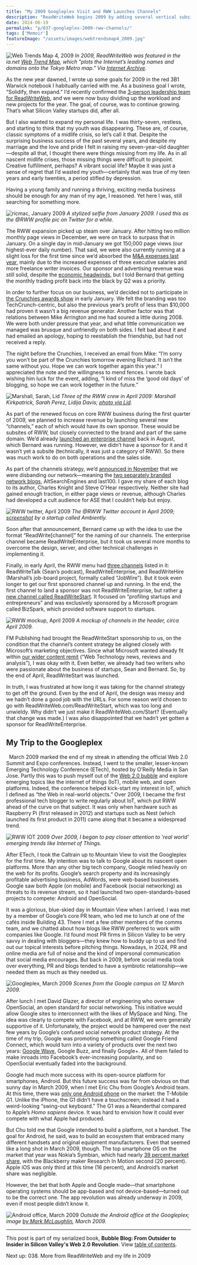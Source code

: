 ```yaml
---
title: "My 2009 Googleplex Visit and RWW Launches Channels"
description: "ReadWriteWeb begins 2009 by adding several vertical subsites, including ReadWriteStart. Meanwhile, I travel back to Silicon Valley for ETech and a visit to the Googleplex."
date: 2024-06-19
permalink: "p/037-googleplex-2009-rww-channels/"
tags: ['Memoir']
featureImage: "/assets/images/webtrendsmap4_2009.jpg"
---
```


![Web Trends Map 4, 2009](/assets/images/webtrendsmap4_2009.jpg)
*In 2009, ReadWriteWeb was featured in the ia&#46;net [Web Trend Map](https://www.davidrumsey.com/luna/servlet/detail/RUMSEY~8~1~302951~90073780), which "plots the Internet’s leading names and domains onto the Tokyo Metro map." Via [Internet Archive](https://archive.org/details/dr_web-trend-map-4-the-state-of-the-web-mapped-onto-tokyos-metro-system-10124000).* 

As the new year dawned, I wrote up some goals for 2009 in the red 3B1 Warwick notebook I habitually carried with me. As a business goal I wrote, “Solidify, then expand.” I’d recently confirmed the [3-person leadership team for ReadWriteWeb](/p/035-indie-media-business-20/), and we were now busy dividing up the workload and new projects for the year. The goal, of course, was to continue growing. That’s what Silicon Valley startups did, after all.

But I also wanted to expand my personal life. I was thirty-seven, restless, and starting to think that my youth was disappearing. These are, of course, classic symptoms of a midlife crisis, so let’s call it that. Despite the surprising business success of the past several years, and despite my marriage and the love and pride I felt in raising my seven-year-old daughter—despite all that, I thought there were things missing from my life. As in all nascent midlife crises, those missing things were difficult to pinpoint. Creative fulfillment, perhaps? A vibrant social life? Maybe it was just a sense of regret that I’d wasted my youth—certainly that was true of my teen years and early twenties, a period stifled by depression.

Having a young family and running a thriving, exciting media business should be enough for any man of my age, I reasoned. Yet here I was, still searching for something more.

![ricmac, January 2009](/assets/images/ricmac_jan2009.jpeg)
*A stylized selfie from January 2009. I used this as the @RWW profile pic on Twitter for a while.*

The RWW expansion picked up steam over January. After hitting two million monthly page views in December, we were on track to surpass that in January. On a single day in mid-January we got 150,000 page views (our highest-ever daily number). That said, we were also currently running at a slight loss for the first time since we’d absorbed the [M&A expenses last year](/p/034-rww-withdraws-from-zde-deal/), mainly due to the increased expenses of three executive salaries and more freelance writer invoices. Our sponsor and advertising revenue was still solid, despite the [economic headwinds](/p/036-web20-summit-2008/), but I told Bernard that getting the monthly trading profit back into the black by Q2 was a priority.

In order to further focus on our business, we’d decided not to participate in [the Crunchies awards show](/p/026-rww-redesign-2007-crunchies/) in early January. We felt the branding was too TechCrunch-centric, but also the previous year’s profit of less than $10,000 had proven it wasn’t a big revenue generator. Another factor was that relations between Mike Arrington and me had soured a little during 2008. We were both under pressure that year, and what little communication we managed was brusque and unfriendly on both sides. I felt bad about it and had emailed an apology, hoping to reestablish the friendship, but had not received a reply.

The night before the Crunchies, I received an email from Mike: “I’m sorry you won’t be part of the Crunchies tomorrow evening Richard. It isn’t the same without you. Hope we can work together again this year.” I appreciated the note and the willingness to mend fences. I wrote back wishing him luck for the event, adding, “I kind of miss the ‘good old days’ of blogging, so hope we can work together in the future.”

![Marshall, Sarah, Lid](/assets/images/marshall-sarah-lid-april2009.jpg)
*Three of the RWW crew in April 2009: Marshall Kirkpatrick, Sarah Perez, Lidija Davis; [photo via Lid](https://www.flickr.com/photos/i-lid/3439430493/).*

As part of the renewed focus on core RWW business during the first quarter of 2009, we planned to increase revenue by launching several new “channels,” each of which would have its own sponsor. These would be subsites of RWW, but closely connected to the brand and part of the same domain. We’d already [launched an enterprise channel](https://web.archive.org/web/20081107052944/http://www.readwriteweb.com/archives/enterprise_20_nature_of_the_firm.php) back in August, which Bernard was running. However, we didn’t have a sponsor for it and it wasn’t yet a subsite (technically, it was just a category of RWW). So there was much work to do on both operations and the sales side.

As part of the channels strategy, we’d [announced in November](https://web.archive.org/web/20081107052944/http://www.readwriteweb.com/archives/altsearchengines_and_last100_go_indie.php) that we were disbanding our network—meaning the [two separately branded network blogs](/p/021-iphone-debut-2007-rww-network/), AltSearchEngines and last100. I gave my share of each blog to its author, Charles Knight and Steve O’Hear respectively. Neither site had gained enough traction, in either page views or revenue, although Charles had developed a cult audience for ASE that I couldn’t help but enjoy.

![RWW twitter, April 2009](/assets/images/twitter_rww_april2009.jpg)
*The @RWW Twitter account in April 2009; [screenshot](https://www.flickr.com/photos/ambiently/3424935418/) by a startup called Ambiently.*

Soon after that announcement, Bernard came up with the idea to use the format “ReadWrite[channel]” for the naming of our channels. The enterprise channel became ReadWriteEnterprise, but it took us several more months to overcome the design, server, and other technical challenges in implementing it.

Finally, in early April, the RWW menu had [three channels](https://web.archive.org/web/20090409012812/http://www.readwriteweb.com//) listed in it: ReadWriteTalk (Sean’s podcast), ReadWriteEnterprise, and ReadWriteHire (Marshall’s job-board project, formally called “JobWire”). But it took even longer to get our first sponsored channel up and running. In the end, the first channel to land a sponsor was not ReadWriteEnterprise, but rather [a new channel called ReadWriteStart](https://web.archive.org/web/20090421064005/http://www.readwriteweb.com/readwritestart/). It focused on “profiling startups and entrepreneurs” and was exclusively sponsored by a Microsoft program called BizSpark, which provided software support to startups.

![RWW mockup, April 2009](/assets/images/rww_mockup_apr09.jpg)
*A mockup of channels in the header, circa April 2009.*

FM Publishing had brought the ReadWriteStart sponsorship to us, on the condition that the channel’s content strategy be aligned closely with Microsoft’s marketing objectives. Since what Microsoft wanted already fit within [our wider content remit](https://web.archive.org/web/20090216061058/http://readwriteweb.com/about_readwriteweb.php) (“Web Technology news, reviews and analysis”), I was okay with it. Even better, we already had two writers who were passionate about the business of startups, Sean and Bernard. So, by the end of April, ReadWriteStart was launched.

In truth, I was frustrated at how long it was taking for the channel strategy to get off the ground. Even by the end of April, the design was messy and we hadn’t done a good job with the URLs. For some reason we’d chosen to go with ReadWriteWeb&#46;com/ReadWriteStart, which was too long and unwieldy. Why didn’t we just make it ReadWriteWeb&#46;com/Start? (Eventually that change was made.) I was also disappointed that we hadn’t yet gotten a sponsor for ReadWriteEnterprise.

## My Trip to the Googleplex
 
March 2009 marked the end of my streak in attending the official Web 2.0 Summit and Expo conferences. Instead, I went to the smaller, lesser-known Emerging Technology Conference (ETech), hosted by O’Reilly Media in San Jose. Partly this was to push myself out of the [Web 2.0 bubble](https://web.archive.org/web/20090718135623/http://www.readwriteweb.com/enterprise/2009/03/how-to-work-on-stuff-that-matters.php) and explore emerging topics like the internet of things (IoT), mobile web, and open platforms. Indeed, the conference helped kick-start my interest in IoT, which I defined as “the Web in real-world objects.” Over 2009, I became the first professional tech blogger to write regularly about IoT, which put RWW ahead of the curve on that subject. It was only when hardware such as Raspberry Pi (first released in 2012) and startups such as Nest (which launched its first product in 2011) came along that it became a widespread trend.

![RWW IOT 2009](/assets/images/rww_iot_2009.png)
*Over 2009, I began to pay closer attention to 'real world' emerging trends like Internet of Things.*

After ETech, I took the Caltrain up to Mountain View to visit the Googleplex for the first time. My intention was to talk to Google about its nascent open platforms. More than any other big tech company, Google relied heavily on the web for its profits. Google’s search property and its increasingly profitable advertising business, AdWords, were web-based businesses. Google saw both Apple (on mobile) and Facebook (social networking) as threats to its revenue stream, so it had launched two open-standards-based projects to compete: Android and OpenSocial.

It was a glorious, blue-skied day in Mountain View when I arrived. I was met by a member of Google’s core PR team, who led me to lunch at one of the cafés inside Building 43. There I met a few other members of the comms team, and we chatted about how blogs like RWW preferred to work with companies like Google. I’d found most PR firms in Silicon Valley to be very savvy in dealing with bloggers—they knew how to buddy up to us and find out our topical interests before pitching things. Nowadays, in 2024, PR and online media are full of noise and the kind of impersonal communication that social media encourages. But back in 2009, before social media took over everything, PR and blogs tended to have a symbiotic relationship—we needed them as much as they needed us.

![Googleplex, March 2009](/assets/images/googleplex_march2009.jpg)
*Scenes from the Google campus on 12 March 2009.*

After lunch I met David Glazer, a director of engineering who oversaw OpenSocial, an open standard for social networking. This initiative would allow Google sites to interconnect with the likes of MySpace and Ning. The idea was clearly to compete with Facebook, and at RWW, we were generally supportive of it. Unfortunately, the project would be hampered over the next few years by Google’s confused social network product strategy. At the time of my trip, Google was promoting something called Google Friend Connect, which would turn into a variety of products over the next two years: [Google Wave](https://web.archive.org/web/20091228080935/http://www.readwriteweb.com/archives/google_wave_google_tries_to_reinvent_email.php), Google Buzz, and finally Google+. All of them failed to make inroads into Facebook’s ever-increasing popularity, and so OpenSocial eventually faded into the background.

Google had much more success with its open-source platform for smartphones, Android. But this future success was far from obvious on that sunny day in March 2009, when I met Eric Chu from Google’s Android team. At this time, there was [only one Android phone](https://www.cnet.com/tech/mobile/a-brief-history-of-android-phones/) on the market: the T-Mobile G1. Unlike the iPhone, the G1 didn’t have a touchscreen; instead it had a weird-looking “swing-out keyboard.” The G1 was a Neanderthal compared to Apple’s *Homo sapiens* device. It was hard to envision how it could ever compete with what Apple had produced.

But Chu told me that Google intended to build a platform, not a handset. The goal for Android, he said, was to build an ecosystem that embraced many different handsets and original equipment manufacturers. Even that seemed like a long shot in March 2009, though. The top smartphone OS on the market that year was Nokia’s Symbian, which had nearly [39 percent market share](https://www.statista.com/statistics/271496/global-market-share-held-by-smartphone-vendors-since-4th-quarter-2009/), with the Blackberry maker Research In Motion second (20 percent). Apple iOS was only third at this time (16 percent), and Android’s market share was negligible.

However, the bet that both Apple and Google made—that smartphone operating systems should be app-based and not device-based—turned out to be the correct one. The app revolution was already underway in 2009, even if most people didn’t know it.

![Android office, March 2009](/assets/images/android_office_mar2009.jpg)
*Outside the Android office at the Googleplex; image [by Mark McLaughlin](https://www.flickr.com/photos/clocky/3388402284), March 2009.*

* * *

This post is part of my serialized book, **Bubble Blog: From Outsider to Insider in Silicon Valley's Web 2.0 Revolution**. View [table of contents](/p/roadmap-bubbleblog/).

Next up: 038. More from ReadWriteWeb and my life in 2009